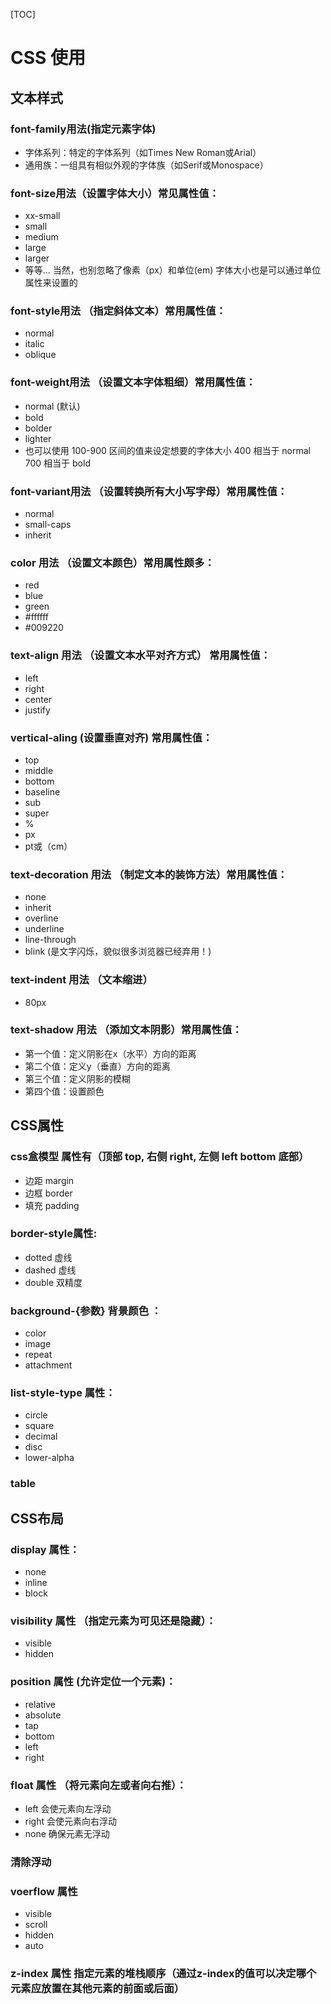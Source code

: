 [TOC]

# CSS 使用

## 文本样式

### font-family用法(指定元素字体)
* 字体系列：特定的字体系列（如Times New Roman或Arial）
* 通用族：一组具有相似外观的字体族（如Serif或Monospace）

### font-size用法（设置字体大小）常见属性值：
* xx-small
* small
* medium
* large
* larger
* 等等...  当然，也别忽略了像素（px）和单位(em) 字体大小也是可以通过单位属性来设置的

### font-style用法 （指定斜体文本）常用属性值：

* normal
* italic
* oblique

### font-weight用法 （设置文本字体粗细）常用属性值：

* normal (默认)
* bold
* bolder
* lighter
* 也可以使用 100-900 区间的值来设定想要的字体大小 400 相当于 normal 700 相当于 bold 

### font-variant用法 （设置转换所有大小写字母）常用属性值：

* normal
* small-caps
* inherit 

### color 用法 （设置文本颜色）常用属性颇多：

* red
* blue
* green
* #ffffff
* #009220

### text-align 用法 （设置文本水平对齐方式） 常用属性值：

* left
* right
* center
* justify

### vertical-aling (设置垂直对齐) 常用属性值：

* top
* middle
* bottom
* baseline
* sub
* super
* %
* px
* pt或（cm）

### text-decoration 用法 （制定文本的装饰方法）常用属性值：

* none
* inherit
* overline
* underline
* line-through
* blink (是文字闪烁，貌似很多浏览器已经弃用！)

### text-indent 用法 （文本缩进）

* 80px

### text-shadow 用法 （添加文本阴影）常用属性值：

* 第一个值：定义阴影在x（水平）方向的距离
* 第二个值：定义y（垂直）方向的距离
* 第三个值：定义阴影的模糊
* 第四个值：设置颜色

## CSS属性

### css盒模型 属性有（顶部 top, 右侧 right, 左侧 left bottom 底部）

* 边距 margin
* 边框 border
* 填充 padding

### border-style属性:

* dotted 虚线
* dashed 虚线
* double 双精度

### background-{参数} 背景颜色 ：

* color
* image
* repeat
* attachment

### list-style-type 属性：

* circle
* square
* decimal
* disc
* lower-alpha

### table

## CSS布局

### display 属性：

* none
* inline
* block

### visibility 属性 （指定元素为可见还是隐藏）：

* visible
* hidden

### position 属性 (允许定位一个元素)：

* relative
* absolute
* tap
* bottom
* left
* right

### float 属性 （将元素向左或者向右推）：

* left 会使元素向左浮动
* right 会使元素向右浮动
* none 确保元素无浮动

### 清除浮动

### voerflow 属性

* visible
* scroll
* hidden
* auto

### z-index 属性 指定元素的堆栈顺序（通过z-index的值可以决定哪个元素应放置在其他元素的前面或后面）
